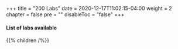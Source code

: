 +++
title = "200 Labs"
date = 2020-12-17T11:02:15-04:00
weight = 2
chapter = false
pre = ""
disableToc = "false"
+++

#### List of labs available
{{% children /%}}
